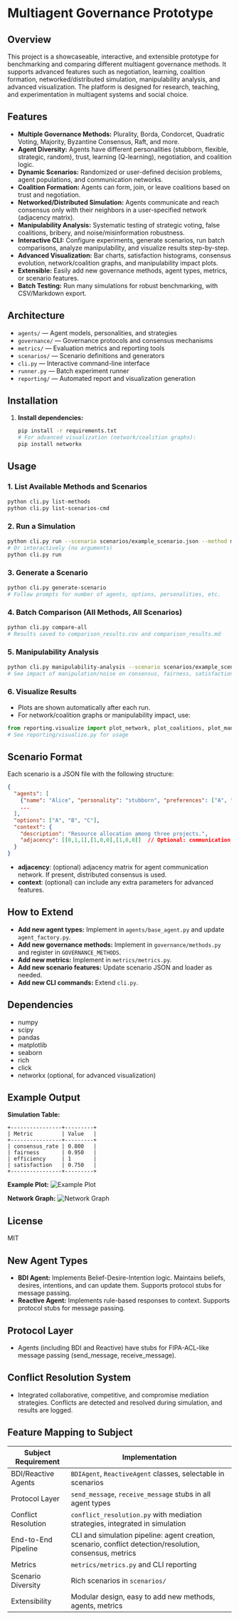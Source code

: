 # Multiagent Governance Prototype

## Overview

This project is a showcaseable, interactive, and extensible prototype for benchmarking and comparing different multiagent governance methods. It supports advanced features such as negotiation, learning, coalition formation, networked/distributed simulation, manipulability analysis, and advanced visualization. The platform is designed for research, teaching, and experimentation in multiagent systems and social choice.

## Features
- **Multiple Governance Methods:** Plurality, Borda, Condorcet, Quadratic Voting, Majority, Byzantine Consensus, Raft, and more.
- **Agent Diversity:** Agents have different personalities (stubborn, flexible, strategic, random), trust, learning (Q-learning), negotiation, and coalition logic.
- **Dynamic Scenarios:** Randomized or user-defined decision problems, agent populations, and communication networks.
- **Coalition Formation:** Agents can form, join, or leave coalitions based on trust and negotiation.
- **Networked/Distributed Simulation:** Agents communicate and reach consensus only with their neighbors in a user-specified network (adjacency matrix).
- **Manipulability Analysis:** Systematic testing of strategic voting, false coalitions, bribery, and noise/misinformation robustness.
- **Interactive CLI:** Configure experiments, generate scenarios, run batch comparisons, analyze manipulability, and visualize results step-by-step.
- **Advanced Visualization:** Bar charts, satisfaction histograms, consensus evolution, network/coalition graphs, and manipulability impact plots.
- **Extensible:** Easily add new governance methods, agent types, metrics, or scenario features.
- **Batch Testing:** Run many simulations for robust benchmarking, with CSV/Markdown export.

## Architecture
- `agents/` — Agent models, personalities, and strategies
- `governance/` — Governance protocols and consensus mechanisms
- `metrics/` — Evaluation metrics and reporting tools
- `scenarios/` — Scenario definitions and generators
- `cli.py` — Interactive command-line interface
- `runner.py` — Batch experiment runner
- `reporting/` — Automated report and visualization generation

## Installation

1. **Install dependencies:**
   ```bash
   pip install -r requirements.txt
   # For advanced visualization (network/coalition graphs):
   pip install networkx
   ```

## Usage

### 1. **List Available Methods and Scenarios**
```bash
python cli.py list-methods
python cli.py list-scenarios-cmd
```

### 2. **Run a Simulation**
```bash
python cli.py run --scenario scenarios/example_scenario.json --method majority
# Or interactively (no arguments)
python cli.py run
```

### 3. **Generate a Scenario**
```bash
python cli.py generate-scenario
# Follow prompts for number of agents, options, personalities, etc.
```

### 4. **Batch Comparison (All Methods, All Scenarios)**
```bash
python cli.py compare-all
# Results saved to comparison_results.csv and comparison_results.md
```

### 5. **Manipulability Analysis**
```bash
python cli.py manipulability-analysis --scenario scenarios/example_scenario.json --method majority
# See impact of manipulation/noise on consensus, fairness, satisfaction
```

### 6. **Visualize Results**
- Plots are shown automatically after each run.
- For network/coalition graphs or manipulability impact, use:
```python
from reporting.visualize import plot_network, plot_coalitions, plot_manipulability_impact
# See reporting/visualize.py for usage
```

## Scenario Format

Each scenario is a JSON file with the following structure:
```json
{
  "agents": [
    {"name": "Alice", "personality": "stubborn", "preferences": ["A", "B", "C"], "options": ["A", "B", "C"]},
    ...
  ],
  "options": ["A", "B", "C"],
  "context": {
    "description": "Resource allocation among three projects.",
    "adjacency": [[0,1,1],[1,0,0],[1,0,0]]  // Optional: communication network
  }
}
```
- **adjacency**: (optional) adjacency matrix for agent communication network. If present, distributed consensus is used.
- **context**: (optional) can include any extra parameters for advanced features.

## How to Extend
- **Add new agent types:** Implement in `agents/base_agent.py` and update `agent_factory.py`.
- **Add new governance methods:** Implement in `governance/methods.py` and register in `GOVERNANCE_METHODS`.
- **Add new metrics:** Implement in `metrics/metrics.py`.
- **Add new scenario features:** Update scenario JSON and loader as needed.
- **Add new CLI commands:** Extend `cli.py`.

## Dependencies
- numpy
- scipy
- pandas
- matplotlib
- seaborn
- rich
- click
- networkx (optional, for advanced visualization)

## Example Output

**Simulation Table:**
```
+----------------+---------+
| Metric         | Value   |
+----------------+---------+
| consensus_rate | 0.800   |
| fairness       | 0.950   |
| efficiency     | 1       |
| satisfaction   | 0.750   |
+----------------+---------+
```

**Example Plot:**
![Example Plot](example_plot.png)

**Network Graph:**
![Network Graph](network_graph.png)

## License
MIT 

## New Agent Types
- **BDI Agent:** Implements Belief-Desire-Intention logic. Maintains beliefs, desires, intentions, and can update them. Supports protocol stubs for message passing.
- **Reactive Agent:** Implements rule-based responses to context. Supports protocol stubs for message passing.

## Protocol Layer
- Agents (including BDI and Reactive) have stubs for FIPA-ACL-like message passing (send_message, receive_message).

## Conflict Resolution System
- Integrated collaborative, competitive, and compromise mediation strategies. Conflicts are detected and resolved during simulation, and results are logged.

## Feature Mapping to Subject
| Subject Requirement | Implementation |
|---------------------|----------------|
| BDI/Reactive Agents | `BDIAgent`, `ReactiveAgent` classes, selectable in scenarios |
| Protocol Layer      | `send_message`, `receive_message` stubs in all agent types |
| Conflict Resolution | `conflict_resolution.py` with mediation strategies, integrated in simulation |
| End-to-End Pipeline | CLI and simulation pipeline: agent creation, scenario, conflict detection/resolution, consensus, metrics |
| Metrics             | `metrics/metrics.py` and CLI reporting |
| Scenario Diversity  | Rich scenarios in `scenarios/` |
| Extensibility       | Modular design, easy to add new methods, agents, metrics | 